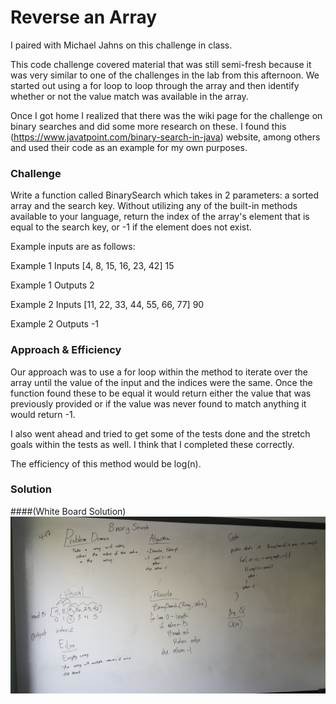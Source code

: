 
# Reverse an Array
I paired with Michael Jahns on this challenge in class.



This code challenge covered material that was still semi-fresh because it was very similar to one of the challenges in
the lab from this afternoon. We started out using a for loop to loop through the array and then identify whether or not
the value match was available in the array. 


Once I got home I realized that there was the wiki page for the challenge on binary searches and did some more research
on these. I found this (https://www.javatpoint.com/binary-search-in-java) website, among others and used their code as
 an example for my own purposes. 

### Challenge
Write a function called BinarySearch which takes in 2 parameters: a sorted array and the search key. Without utilizing 
any of the built-in methods available to your language, return the index of the array's element that is equal to the
search key, or -1 if the element does not exist.

Example inputs are as follows:

Example 1 Inputs [4, 8, 15, 16, 23, 42]  15 

Example 1 Outputs 2

Example 2 Inputs [11, 22, 33, 44, 55, 66, 77]   90

Example 2 Outputs -1


### Approach & Efficiency
Our approach was to use a for loop within the method to iterate over the array until the value of the input and the
indices were the same. Once the function found these to be equal it would return either the value that was previously
provided or if the value was never found to match anything it would return -1.


I also went ahead and tried to get some of the tests done and the stretch goals within the tests as well. I think that 
I completed these correctly.


The efficiency of this method would be log(n).

### Solution
####(White Board Solution)
![image](../assets/array_binary_search.jpg)
